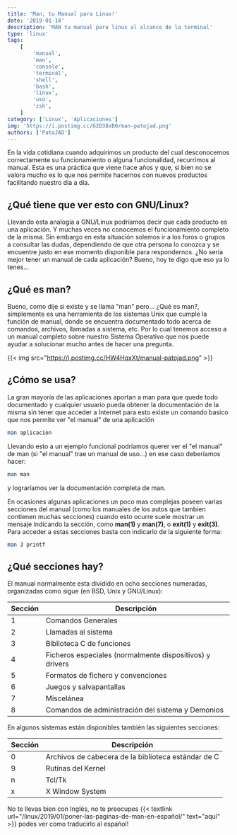 ```yaml
---
title: 'Man, tu Manual para Linux!'
date: '2019-01-14'
description: 'MAN tu manual para linux al alcance de la terminal'
type: 'linux'
tags:
    [
        'manual',
        'man',
        'console',
        'terminal',
        'shell',
        'bash',
        'linux',
        'uso',
        'zsh',
    ]
category: ['Linux', 'Aplicaciones']
img: 'https://i.postimg.cc/G2D38xB0/man-patojad.png'
authors: ['PatoJAD']
---
```


En la vida cotidiana cuando adquirimos un producto del cual desconocemos correctamente su funcionamiento o alguna funcionalidad, recurrimos al manual. Esta es una práctica que viene hace años y que, si bien no se valora mucho es lo que nos permite hacernos con nuevos productos facilitando nuestro día a día.

## ¿Qué tiene que ver esto con GNU/Linux?

Llevando esta analogía a GNU/Linux podríamos decir que cada producto es una aplicación. Y muchas veces no conocemos el funcionamiento completo de la misma. Sin embargo en esta situación solemos ir a los foros o grupos a consultar las dudas, dependiendo de que otra persona lo conozca y se encuentre justo en ese momento disponible para respondernos. ¿No seria mejor tener un manual de cada aplicación? Bueno, hoy te digo que eso ya lo tenes...

## ¿Qué es man?

Bueno, como dije si existe y se llama "man" pero... ¿Qué es man?, simplemente es una herramienta de los sistemas Unix que cumple la función de manual, donde se encuentra documentado todo acerca de comandos, archivos, llamadas a sistema, etc. Por lo cual tenemos acceso a un manual completo sobre nuestro Sistema Operativo que nos puede ayudar a solucionar mucho antes de hacer una pregunta.

{{< img src="https://i.postimg.cc/HW4HqxXt/manual-patojad.png" >}}

## ¿Cómo se usa?

La gran mayoría de las aplicaciones aportan a man para que quede todo documentado y cualquier usuario pueda obtener la documentación de la misma sin tener que acceder a Internet para esto existe un comando basico que nos permite ver "el manual" de una aplicación

```zsh
man aplicacion
```

Llevando esto a un ejemplo funcional podríamos querer ver el "el manual" de man (si "el manual" trae un manual de uso...) en ese caso deberiamos hacer:

```zsh
man man
```

y lograríamos ver la documentación completa de man.

En ocasiones algunas aplicaciones un poco mas complejas poseen varias secciones del manual (como los manuales de los autos que tambien contienen muchas secciones) cuando esto ocurre suele mostrar un mensaje indicando la sección, como **man(1)** y **man(7)**, o **exit(1)** y **exit(3)**. Para acceder a estas secciones basta con indicarlo de la siguiente forma:

```zsh
man 3 printf
```

## ¿Qué secciones hay?

El manual normalmente esta dividido en ocho secciones numeradas, organizadas como sigue (en BSD, Unix y GNU/Linux):

| Sección | Descripción                                              |
| ------- | -------------------------------------------------------- |
| 1       | Comandos Generales                                       |
| 2       | Llamadas al sistema                                      |
| 3       | Biblioteca C de funciones                                |
| 4       | Ficheros especiales (normalmente dispositivos) y drivers |
| 5       | Formatos de fichero y convenciones                       |
| 6       | Juegos y salvapantallas                                  |
| 7       | Miscelánea                                               |
| 8       | Comandos de administración del sistema y Demonios        |

En algunos sistemas están disponibles también las siguientes secciones:

| Sección | Descripción                                         |
| ------- | --------------------------------------------------- |
| 0       | Archivos de cabecera de la biblioteca estándar de C |
| 9       | Rutinas del Kernel                                  |
| n       | Tcl/Tk                                              |
| x       | X Window System                                     |

No te llevas bien con Inglés, no te preocupes {{< textlink url="/linux/2019/01/poner-las-paginas-de-man-en-español/" text="aquí" >}} podes ver como traducirlo al español!
